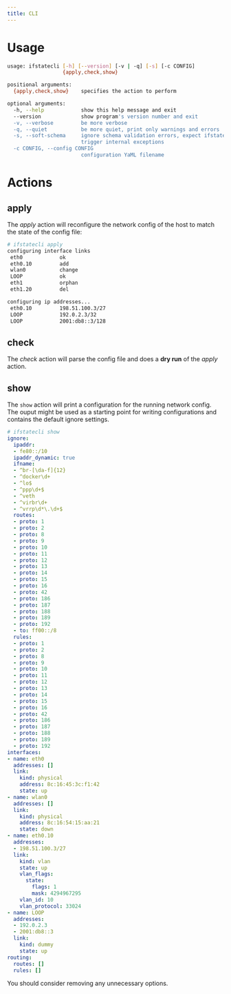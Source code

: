```yaml
---
title: CLI
---
```


# Usage

```bash
usage: ifstatecli [-h] [--version] [-v | -q] [-s] [-c CONFIG]
                  {apply,check,show}

positional arguments:
  {apply,check,show}    specifies the action to perform

optional arguments:
  -h, --help            show this help message and exit
  --version             show program's version number and exit
  -v, --verbose         be more verbose
  -q, --quiet           be more quiet, print only warnings and errors
  -s, --soft-schema     ignore schema validation errors, expect ifstatecli to
                        trigger internal exceptions
  -c CONFIG, --config CONFIG
                        configuration YaML filename
```

# Actions

## apply

The *apply* action will reconfigure the network config of the host to match the state of the config file:

```bash
# ifstatecli apply
configuring interface links
 eth0            ok
 eth0.10         add
 wlan0           change
 LOOP            ok
 eth1            orphan
 eth1.20         del

configuring ip addresses...
 eth0.10         198.51.100.3/27
 LOOP            192.0.2.3/32
 LOOP            2001:db8::3/128
```

## check

The *check* action will parse the config file and does a **dry run** of the *apply* action.


## show

The `show` action will print a configuration for the running network config. The ouput might be used as a starting point for writing configurations and contains the default ignore settings.

```yaml
# ifstatecli show
ignore:
  ipaddr:
  - fe80::/10
  ipaddr_dynamic: true
  ifname:
  - ^br-[\da-f]{12}
  - ^docker\d+
  - ^lo$
  - ^ppp\d+$
  - ^veth
  - ^virbr\d+
  - ^vrrp\d*\.\d+$
  routes:
  - proto: 1
  - proto: 2
  - proto: 8
  - proto: 9
  - proto: 10
  - proto: 11
  - proto: 12
  - proto: 13
  - proto: 14
  - proto: 15
  - proto: 16
  - proto: 42
  - proto: 186
  - proto: 187
  - proto: 188
  - proto: 189
  - proto: 192
  - to: ff00::/8
  rules:
  - proto: 1
  - proto: 2
  - proto: 8
  - proto: 9
  - proto: 10
  - proto: 11
  - proto: 12
  - proto: 13
  - proto: 14
  - proto: 15
  - proto: 16
  - proto: 42
  - proto: 186
  - proto: 187
  - proto: 188
  - proto: 189
  - proto: 192
interfaces:
- name: eth0
  addresses: []
  link:
    kind: physical
    address: 8c:16:45:3c:f1:42
    state: up
- name: wlan0
  addresses: []
  link:
    kind: physical
    address: 8c:16:54:15:aa:21
    state: down
- name: eth0.10
  addresses:
  - 198.51.100.3/27
  link:
    kind: vlan
    state: up
    vlan_flags:
      state:
        flags: 1
        mask: 4294967295
    vlan_id: 10
    vlan_protocol: 33024
- name: LOOP
  addresses:
  - 192.0.2.3
  - 2001:db8::3
  link:
    kind: dummy
    state: up
routing:
  routes: []
  rules: []
```

You should consider removing any unnecessary options.
